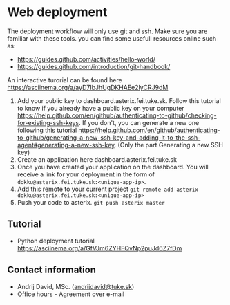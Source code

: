 # Web deployment

The deployment workflow will only use git and ssh. Make sure you are familiar with these tools. you can find some usefull resources online such as:
* https://guides.github.com/activities/hello-world/
* https://guides.github.com/introduction/git-handbook/

An interactive turorial can be found here https://asciinema.org/a/ayD7IbJhUgDKHAEe2lyCRJ9dM

1. Add your public key to dashboard.asterix.fei.tuke.sk. Follow this tutorial to know if you already have a public key on your computer https://help.github.com/en/github/authenticating-to-github/checking-for-existing-ssh-keys. If you don't, you can generate a new one following this tutorial https://help.github.com/en/github/authenticating-to-github/generating-a-new-ssh-key-and-adding-it-to-the-ssh-agent#generating-a-new-ssh-key. (Only the part Generating a new SSH key) 
2. Create an application here dashboard.asterix.fei.tuke.sk
3. Once you have created your application on the dashboard. You will receive a link for your deployment in the form of `dokku@asterix.fei.tuke.sk:<unique-app-ip>`.
4. Add this remote to your current project
`git remote add asterix dokku@asterix.fei.tuke.sk:<unique-app-ip>`
5. Push your code to asterix.
`git push asterix master`

## Tutorial 
* Python deployment tutorial https://asciinema.org/a/GfVJm6ZYHFQvNp2puJd6Z7fDm

## Contact information
* Andrij David, MSc. (andrijdavid@tuke.sk)
* Office hours - Agreement over e-mail
